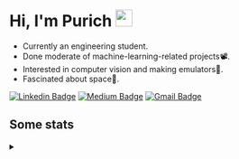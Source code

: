 <h1 align="left">Hi, I'm Purich
<img src="https://media.giphy.com/media/hvRJCLFzcasrR4ia7z/giphy.gif" width="30px"/></h1>

* Currently an engineering student.
* Done moderate of machine-learning-related projects:film_projector:.
* Interested in computer vision and making emulators:space_invader:.
* Fascinated about space:milky_way:.

[![Linkedin Badge](https://img.shields.io/badge/-Purich-blue?style=flat-square&logo=Linkedin&logoColor=white&link=https://www.linkedin.com/in/purich-siritip-16b3b3255/)](https://www.linkedin.com/in/purich-siritip-16b3b3255) [![Medium Badge](https://img.shields.io/badge/-@purich-gray?style=flat-square&labelColor=000000&logo=Medium&link=https://medium.com/@phuritsiritip)](https://medium.com/@phuritsiritip)
[![Gmail Badge](https://img.shields.io/badge/-mark.phurit@gmail.com-c14438?style=flat-square&logo=Gmail&logoColor=white&link=mailto:mark.phurit@gmail.com)](mailto:mark.phurit@gmail.com)

## Some stats

<details>
  <summary></summary>
  
  <!--START_SECTION:waka-->
**I'm an Early 🐤** 

```text
🌞 Morning                216 commits         █████████░░░░░░░░░░░░░░░░   34.12 % 
🌆 Daytime                213 commits         ████████░░░░░░░░░░░░░░░░░   33.65 % 
🌃 Evening                169 commits         ███████░░░░░░░░░░░░░░░░░░   26.70 % 
🌙 Night                  35 commits          █░░░░░░░░░░░░░░░░░░░░░░░░   05.53 % 
```


📊 **This Week I Spent My Time On** 

```text
💬 Programming Languages: 
Python                   3 hrs 49 mins       ████████████████████████░   95.76 % 
Git Config               6 mins              █░░░░░░░░░░░░░░░░░░░░░░░░   02.82 % 
Markdown                 2 mins              ░░░░░░░░░░░░░░░░░░░░░░░░░   00.91 % 
CSV                      0 secs              ░░░░░░░░░░░░░░░░░░░░░░░░░   00.28 % 
Text                     0 secs              ░░░░░░░░░░░░░░░░░░░░░░░░░   00.20 % 

🐱‍💻 Projects: 
robocup2023-cv-image-capt2 hrs 4 mins        █████████████░░░░░░░░░░░░   51.89 % 
Vishnu21                 1 hr 45 mins        ███████████░░░░░░░░░░░░░░   43.85 % 
robocup2022-cv-image-capt10 mins             █░░░░░░░░░░░░░░░░░░░░░░░░   04.25 % 
```


<!--END_SECTION:waka-->

  <!--START_SECTION:waka-simple-->

```text
From: 19 January 2023 - To: 04 June 2023

Total Time: 42 hrs 16 mins

Python       38 hrs 2 mins   ██████████████████████▒░░   89.97 %
C++          1 hr 42 mins    █░░░░░░░░░░░░░░░░░░░░░░░░   04.05 %
YAML         50 mins         ▓░░░░░░░░░░░░░░░░░░░░░░░░   02.00 %
Markdown     34 mins         ▒░░░░░░░░░░░░░░░░░░░░░░░░   01.38 %
Git Config   16 mins         ░░░░░░░░░░░░░░░░░░░░░░░░░   00.65 %
Text         11 mins         ░░░░░░░░░░░░░░░░░░░░░░░░░   00.46 %
```

<!--END_SECTION:waka-simple-->

  <!--![Anurag's GitHub stats](https://github-readme-stats.vercel.app/api?username=vikimark&show_icons=true&theme=gruvbox_light)-->
  
</details>

<!--
**vikimark/vikimark** is a ✨ _special_ ✨ repository because its `README.md` (this file) appears on your GitHub profile.

Here are some ideas to get you started:

- 🔭 I’m currently working on ...
- 🌱 I’m currently learning ...
- 👯 I’m looking to collaborate on ...
- 🤔 I’m looking for help with ...
- 💬 Ask me about ...
- 📫 How to reach me: ...
- 😄 Pronouns: ...
- ⚡ Fun fact: ...
-->
